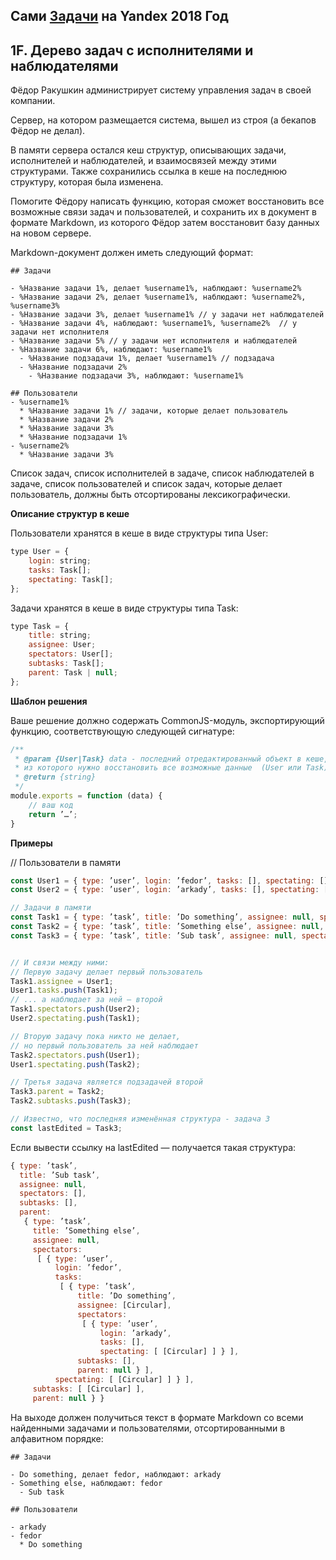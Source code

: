 ## Сами [Задачи](https://contest.yandex.ru/hiring/contest/10824/enter/) на Yandex 2018 Год

## 1F. Дерево задач с исполнителями и наблюдателями

Фёдор Ракушкин администрирует систему управления задач в своей компании.

Сервер, на котором размещается система, вышел из строя (а бекапов Фёдор не делал).

В памяти сервера остался кеш структур, описывающих задачи, исполнителей и наблюдателей, и взаимосвязей между этими структурами. Также сохранились ссылка в кеше на последнюю структуру, которая была изменена.

Помогите Фёдору написать функцию, которая сможет восстановить все возможные связи задач и пользователей, и сохранить их в документ в формате Markdown, из которого Фёдор затем восстановит базу данных на новом сервере.

Markdown-документ должен иметь следующий формат:

```
## Задачи

- %Название задачи 1%, делает %username1%, наблюдают: %username2%
- %Название задачи 2%, делает %username1%, наблюдают: %username2%, %username3%
- %Название задачи 3%, делает %username1% // у задачи нет наблюдателей
- %Название задачи 4%, наблюдают: %username1%, %username2%  // у задачи нет исполнителя
- %Название задачи 5% // у задачи нет исполнителя и наблюдателей
- %Название задачи 6%, наблюдают: %username1%
  - %Название подзадачи 1%, делает %username1% // подзадача
  - %Название подзадачи 2%
    - %Название подзадачи 3%, наблюдают: %username1%

## Пользователи
- %username1%
  * %Название задачи 1% // задачи, которые делает пользователь
  * %Название задачи 2%
  * %Название задачи 3%
  * %Название подзадачи 1%
- %username2%
  * %Название задачи 3%
```

Список задач, список исполнителей в задаче, список наблюдателей в задаче, список пользователей и список задач, которые делает пользователь, должны быть отсортированы лексикографически.

**Описание структур в кеше**

Пользователи хранятся в кеше в виде структуры типа User:

```javaScript
type User = {
    login: string;
    tasks: Task[];
    spectating: Task[];
};
```

Задачи хранятся в кеше в виде структуры типа Task:

```javaScript
type Task = {
    title: string;
    assignee: User;
    spectators: User[];
    subtasks: Task[];
    parent: Task | null;
};
```

**Шаблон решения**

Ваше решение должно содержать CommonJS-модуль, экспортирующий функцию, соответствующую следующей сигнатуре:

```javaScript
/**
 * @param {User|Task} data - последний отредактированный объект в кеше,
 * из которого нужно восстановить все возможные данные  (User или Task)
 * @return {string}
 */
module.exports = function (data) {
    // ваш код
    return ’…’;
}
```

**Примеры**

// Пользователи в памяти
```javaScript
const User1 = { type: ’user’, login: ’fedor’, tasks: [], spectating: [] };
const User2 = { type: ’user’, login: ’arkady’, tasks: [], spectating: [] };

// Задачи в памяти
const Task1 = { type: ’task’, title: ’Do something’, assignee: null, spectators: [], subtasks: [], parent: null };
const Task2 = { type: ’task’, title: ’Something else’, assignee: null, spectators: [], subtasks: [], parent: null };
const Task3 = { type: ’task’, title: ’Sub task’, assignee: null, spectators: [], subtasks: [], parent: null };


// И связи между ними:
// Первую задачу делает первый пользователь
Task1.assignee = User1;
User1.tasks.push(Task1);
// ... а наблюдает за ней — второй
Task1.spectators.push(User2);
User2.spectating.push(Task1);

// Вторую задачу пока никто не делает,
// но первый пользователь за ней наблюдает
Task2.spectators.push(User1);
User1.spectating.push(Task2);

// Третья задача является подзадачей второй
Task3.parent = Task2;
Task2.subtasks.push(Task3);

// Известно, что последняя изменённая структура - задача 3
const lastEdited = Task3;
```

Если вывести ссылку на lastEdited — получается такая структура:

```javaScript
{ type: ’task’,
  title: ’Sub task’,
  assignee: null,
  spectators: [],
  subtasks: [],
  parent:
   { type: ’task’,
     title: ’Something else’,
     assignee: null,
     spectators:
      [ { type: ’user’,
          login: ’fedor’,
          tasks:
           [ { type: ’task’,
               title: ’Do something’,
               assignee: [Circular],
               spectators:
                [ { type: ’user’,
                    login: ’arkady’,
                    tasks: [],
                    spectating: [ [Circular] ] } ],
               subtasks: [],
               parent: null } ],
          spectating: [ [Circular] ] } ],
     subtasks: [ [Circular] ],
     parent: null } }
```

На выходе должен получиться текст в формате Markdown со всеми найденными задачами и пользователями, отсортированными в алфавитном порядке:

```
## Задачи

- Do something, делает fedor, наблюдают: arkady
- Something else, наблюдают: fedor
  - Sub task

## Пользователи

- arkady
- fedor
  * Do something
```